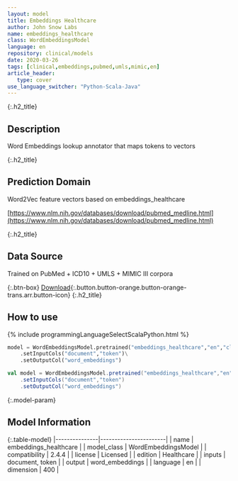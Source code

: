 ```yaml
---
layout: model
title: Embeddings Healthcare
author: John Snow Labs
name: embeddings_healthcare
class: WordEmbeddingsModel
language: en
repository: clinical/models
date: 2020-03-26
tags: [clinical,embeddings,pubmed,umls,mimic,en]
article_header:
   type: cover
use_language_switcher: "Python-Scala-Java"
---
```


{:.h2_title}
## Description
Word Embeddings lookup annotator that maps tokens to vectors  


{:.h2_title}
## Prediction Domain
Word2Vec feature vectors based on embeddings_healthcare

[https://www.nlm.nih.gov/databases/download/pubmed_medline.html](https://www.nlm.nih.gov/databases/download/pubmed_medline.html)

{:.h2_title}
## Data Source
Trained on PubMed + ICD10 + UMLS + MIMIC III corpora

{:.btn-box}
[Download](https://s3.amazonaws.com/auxdata.johnsnowlabs.com/clinical/models/embeddings_healthcare_en_2.4.4_2.4_1585188313964.zip){:.button.button-orange.button-orange-trans.arr.button-icon}
{:.h2_title}
## How to use 
<div class="tabs-box" markdown="1">

{% include programmingLanguageSelectScalaPython.html %}

```python
model = WordEmbeddingsModel.pretrained("embeddings_healthcare","en","clinical/models")\
	.setInputCols("document","token")\
	.setOutputCol("word_embeddings")
```

```scala
val model = WordEmbeddingsModel.pretrained("embeddings_healthcare","en","clinical/models")
	.setInputCols("document","token")
	.setOutputCol("word_embeddings")
```
</div>



{:.model-param}
## Model Information

{:.table-model}
|---------------|-----------------------|
| name          | embeddings_healthcare |
| model_class   | WordEmbeddingsModel   |
| compatibility | 2.4.4                 |
| license       | Licensed              |
| edition       | Healthcare            |
| inputs        | document, token       |
| output        | word_embeddings       |
| language      | en                    |
| dimension     | 400                   |

